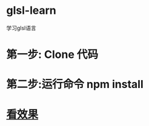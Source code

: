 # glsl-learn
学习glsl语言
<h1>第一步: Clone 代码 </h1>
<h1>第二步:运行命令 npm install </h1>
<body>
    <h1><a href="https://haoyuan336.github.io/glsl-learn/index.html">看效果</a></h1>
</body>
